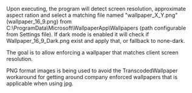 Upon executing, the program will detect screen resolution, approximate aspect ration and select a matching file named "wallpaper_X_Y.png" (wallpaper_16_9.png) from C:\ProgramData\Microsoft\WallpaperApp\Wallpapers (path configurable from Settings file).
If dark mode is enabled it will check if Wallpaper_16_9_Dark.png exist and apply that, or fallback to none-dark.

The goal is to allow enforcing a wallpaper that matches client screen resolution.

PNG format images is being used to avoid the TranscodedWallpaper workaround for getting around company enforced wallpapers that is applicable when using jpg.

